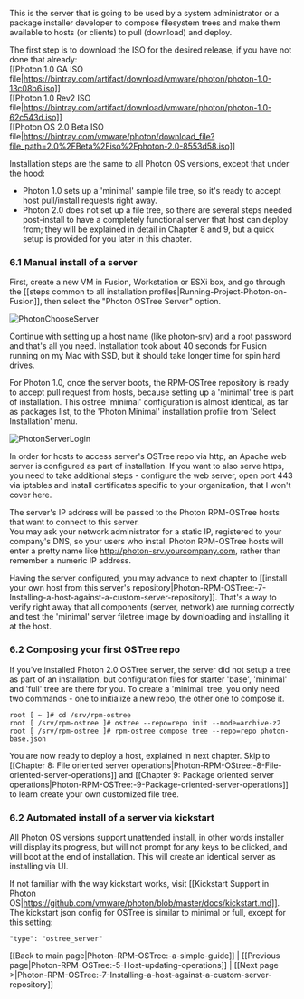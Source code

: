 This is the server that is going to be used by a system administrator or a package installer developer to compose filesystem trees and make them available to hosts (or clients) to pull (download) and deploy.  

The first step is to download the ISO for the desired release, if you have not done that already:  
[[Photon 1.0 GA ISO file|https://bintray.com/artifact/download/vmware/photon/photon-1.0-13c08b6.iso]]  
[[Photon 1.0 Rev2 ISO file|https://bintray.com/artifact/download/vmware/photon/photon-1.0-62c543d.iso]]  
[[Photon OS 2.0 Beta ISO file|https://bintray.com/vmware/photon/download_file?file_path=2.0%2FBeta%2Fiso%2Fphoton-2.0-8553d58.iso]]  

Installation steps are the same to all Photon OS versions, except that under the hood:
* Photon 1.0 sets up a 'minimal' sample file tree, so it's ready to accept host pull/install requests right away.
* Photon 2.0 does not set up a file tree, so there are several steps needed post-install to have a completely functional server that host can deploy from; they will be explained in detail in Chapter 8 and 9, but a quick setup is provided for you later in this chapter.  

### 6.1 Manual install of a server
First, create a new VM in Fusion, Workstation or ESXi box, and go through the [[steps common to all installation profiles|Running-Project-Photon-on-Fusion]], then select the "Photon OSTree Server" option.

![PhotonChooseServer](https://cloud.githubusercontent.com/assets/13158414/14802949/1c5f92b8-0b0a-11e6-8d69-96e62218dfcb.png)

Continue with setting up a host name (like photon-srv) and a root password and that's all you need. Installation took about 40 seconds for Fusion running on my Mac with SSD, but it should take longer time for spin hard drives.  

For Photon 1.0, once the server boots, the RPM-OSTree repository is ready to accept pull request from hosts, because setting up a 'minimal' tree is part of installation. This ostree 'minimal' configuration is almost identical, as far as packages list, to the 'Photon Minimal' installation profile from 'Select Installation' menu. 

![PhotonServerLogin](https://cloud.githubusercontent.com/assets/13158414/14802957/2f5ed7e8-0b0a-11e6-960d-04c6202b0c4e.png)


In order for hosts to access server's OSTree repo via http, an Apache web server is configured as part of installation. If you want to also serve https, you need to take additional steps - configure the web server, open port 443 via iptables and install certificates specific to your organization, that I won't cover here.  

The server's IP address will be passed to the Photon RPM-OSTree hosts that want to connect to this server.  
You may ask your network administrator for a static IP, registered to your company's DNS, so your users who install Photon RPM-OSTree hosts will enter a pretty name like http://photon-srv.yourcompany.com, rather than remember a numeric IP address.

Having the server configured, you may advance to next chapter to [[install your own host from this server's repository|Photon-RPM-OSTree:-7-Installing-a-host-against-a-custom-server-repository]]. That's a way to verify right away that all components (server, network) are running correctly and test the 'minimal' server filetree image by downloading and installing it at the host.

### 6.2 Composing your first OSTree repo  
If you've installed Photon 2.0 OSTree server, the server did not setup a tree as part of an installation, but configuration files for starter 'base', 'minimal' and 'full' tree are there for you. To create a 'minimal' tree, you only need two commands - one to initialize a new repo, the other one to compose it.
```
root [ ~ ]# cd /srv/rpm-ostree
root [ /srv/rpm-ostree ]# ostree --repo=repo init --mode=archive-z2
root [ /srv/rpm-ostree ]# rpm-ostree compose tree --repo=repo photon-base.json
```
You are now ready to deploy a host, explained in next chapter. Skip to [[Chapter 8: File oriented server operations|Photon-RPM-OStree:-8-File-oriented-server-operations]] and [[Chapter 9: Package oriented server operations|Photon-RPM-OSTree:-9-Package-oriented-server-operations]] to learn create your own customized file tree.   

### 6.2 Automated install of a server via kickstart
All Photon OS versions support unattended install, in other words installer will display its progress, but will not prompt for any keys to be clicked, and will boot at the end of installation. This will create an identical server as installing via UI.

If not familiar with the way kickstart works, visit [[Kickstart Support in Photon OS|https://github.com/vmware/photon/blob/master/docs/kickstart.md]]. The kickstart json config for OSTree is similar to minimal or full, except for this setting:  
```
"type": "ostree_server"
```

[[Back to main page|Photon-RPM-OSTree:-a-simple-guide]] | [[Previous page|Photon-RPM-OSTree:-5-Host-updating-operations]] | [[Next page >|Photon-RPM-OSTree:-7-Installing-a-host-against-a-custom-server-repository]]